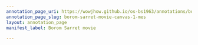 ```yaml
---
annotation_page_uri: https://wowjhow.github.io/os-bs1963/annotations/borom-sarret-movie-canvas-1-mes.json
annotation_page_slug: borom-sarret-movie-canvas-1-mes
layout: annotation_page
manifest_label: Borom Sarret movie

---
```

